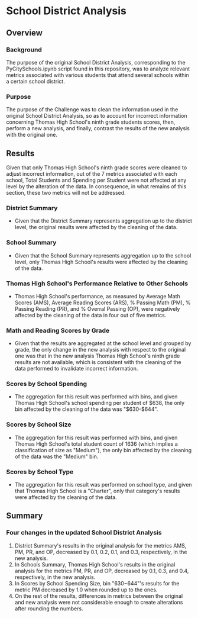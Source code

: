 # School District Analysis

## Overview

### Background

The purpose of the original School District Analysis, corresponding to the PyCitySchools.ipynb script found in this repository, was to analyze relevant metrics associated with various students that attend several schools within a certain school district. 

### Purpose

The purpose of the Challenge was to clean the information used in the original School District Analysis, so as to account for incorrect information concerning Thomas High School's ninth grade students scores, then, perform a new analysis, and finally, contrast the results of the new analysis with the original one.

## Results

Given that only Thomas High School's ninth grade scores were cleaned to adjust incorrect information, out of the 7 metrics associated with each school, Total Students and Spending per Student were not affected at any level by the alteration of the data. In consequence, in what remains of this section, these two metrics will not be addressed.

### District Summary

* Given that the District Summary represents aggregation up to the district level, the original results were affected by the cleaning of the data.

### School Summary

* Given that the School Summary represents aggregation up to the school level, only Thomas High School's results were affected by the cleaning of the data.

### Thomas High School's Performance Relative to Other Schools

* Thomas High School's performance, as measured by Average Math Scores (AMS), Average Reading Scores (ARS), % Passing Math (PM), % Passing Reading (PR), and % Overral Passing (OP), were negatively affected by the cleaning of the data in four out of five metrics.

### Math and Reading Scores by Grade

* Given that the results are aggregated at the school level and grouped by grade, the only change in the new analysis with respect to the original one was that in the new analysis Thomas High School's ninth grade results are not available, which is consistent with the cleaning of the data performed to invalidate incorrect information.

### Scores by School Spending

* The aggregation for this result was performed with bins, and given Thomas High School's school spending per student of $638, the only bin affected by the cleaning of the data was "$630-$644".

### Scores by School Size

* The aggregation for this result was performed with bins, and given Thomas High School's total student count of 1636 (which implies a classification of size as "Medium"), the only bin affected by the cleaning of the data was the "Medium" bin.

### Scores by School Type

* The aggregation for this result was performed on school type, and given that Thomas High School is a "Charter", only that category's results were affected by the cleaning of the data.

## Summary

### Four changes in the updated School District Analysis

1) District Summary's results in the original analysis for the metrics AMS, PM, PR, and OP, decreased by 0.1, 0.2, 0.1, and 0.3, respectively, in the new analysis.
2) In Schools Summary, Thomas High School's results in the original analysis for the metrics PM, PR, and OP, decreased by 0.1, 0.3, and 0.4, respectively, in the new analysis.
3) In Scores by School Spending Size, bin "$630-$644"'s results for the metric PM decreased by 1.0 when rounded up to the ones.
4) On the rest of the results, differences in metrics between the original and new analysis were not considerable enough to create alterations after rounding the numbers.


